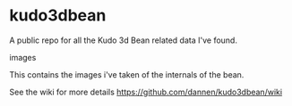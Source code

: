 # kudo3dbean
A public repo for all the Kudo 3d Bean related data I've found.

images

This contains the images i've taken of the internals of the bean.

See the wiki for more details
<https://github.com/dannen/kudo3dbean/wiki>
